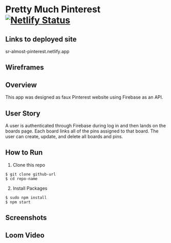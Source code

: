 # Pretty Much Pinterest [![Netlify Status](https://api.netlify.com/api/v1/badges/631e833b-da59-49b2-a7a6-fe69ef4f2fc3/deploy-status)](https://app.netlify.com/sites/sr-almost-pinterest/deploys)
## Links to deployed site
sr-almost-pinterest.netlify.app
## Wireframes

## Overview
This app was designed as faux Pinterest website using Firebase as an API.
## User Story
A user is authenticated through Firebase during log in and then lands on the boards page. Each board links all of the pins assigned to that board. The user can create, update, and delete all boards and pins.
## How to Run
1. Clone this repo
```
$ git clone github-url
$ cd repo-name
```
2. Install Packages
```
$ sudo npm install
$ npm start
```
## Screenshots
## Loom Video
